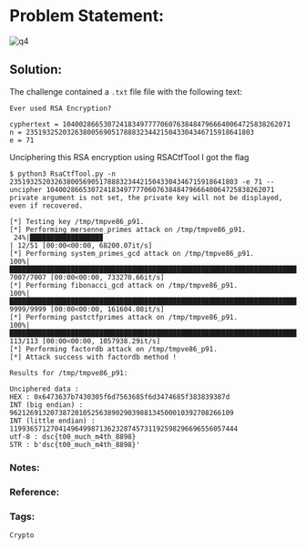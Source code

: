 # Problem Statement:
![q4](https://user-images.githubusercontent.com/53595853/135750378-78a1e93e-4654-4cb5-bf13-ef4c9b35324a.png)


## Solution:

The challenge contained a `.txt` file file with the following text:
```
Ever used RSA Encryption?

cyphertext = 10400286653072418349777706076384847966640064725838262071
n = 23519325203263800569051788832344215043304346715918641803
e = 71
```
Unciphering this RSA encryption using RSACtfTool I got the flag

```
$ python3 RsaCtfTool.py -n 23519325203263800569051788832344215043304346715918641803 -e 71 --uncipher 10400286653072418349777706076384847966640064725838262071
private argument is not set, the private key will not be displayed, even if recovered.

[*] Testing key /tmp/tmpve86_p91.
[*] Performing mersenne_primes attack on /tmp/tmpve86_p91.
 24%|█████████████████▉                                                          | 12/51 [00:00<00:00, 68200.07it/s]
[*] Performing system_primes_gcd attack on /tmp/tmpve86_p91.
100%|███████████████████████████████████████████████████████████████████████| 7007/7007 [00:00<00:00, 733270.66it/s]
[*] Performing fibonacci_gcd attack on /tmp/tmpve86_p91.
100%|███████████████████████████████████████████████████████████████████████| 9999/9999 [00:00<00:00, 161604.08it/s]
[*] Performing pastctfprimes attack on /tmp/tmpve86_p91.
100%|████████████████████████████████████████████████████████████████████████| 113/113 [00:00<00:00, 1057938.29it/s]
[*] Performing factordb attack on /tmp/tmpve86_p91.
[*] Attack success with factordb method !

Results for /tmp/tmpve86_p91:

Unciphered data :
HEX : 0x6473637b7430305f6d7563685f6d3474685f383839387d
INT (big endian) : 9621269132073872010525638902903988134500010392708266109
INT (little endian) : 11993657127041496499871362328745731192598296696556057444
utf-8 : dsc{t00_much_m4th_8898}
STR : b'dsc{t00_much_m4th_8898}'
```

### Notes:
### Reference:
### Tags:
`Crypto` 